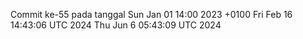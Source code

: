 Commit ke-55 pada tanggal Sun Jan 01 14:00 2023 +0100
Fri Feb 16 14:43:06 UTC 2024
Thu Jun  6 05:43:09 UTC 2024
